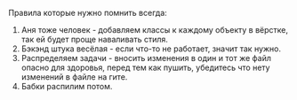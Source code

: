 Правила которые нужно помнить всегда:
1) Аня тоже человек - добавляем классы к каждому объекту в вёрстке, так ей будет проще наваливать стиля.
2) Бэкэнд штука весёлая - если что-то не работает, значит так нужно.
3) Распределяем задачи - вносить изменения в один и тот же файл опасно для здоровья, перед тем как пушить, убедитесь что нету изменений в файле на гите.
4) Бабки распилим потом.